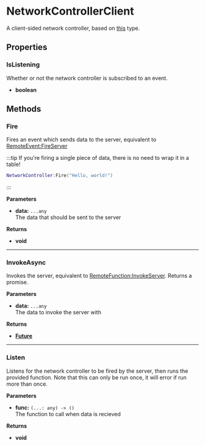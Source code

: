 # NetworkControllerClient <Badge type="danger" text="client" />

A client-sided network controller, based on [this](/api/engine/types#networkcontrollerclient) type.

## Properties

### IsListening <Badge type="tip" text="read only" />

Whether or not the network controller is subscribed to an event.

* **boolean**

## Methods

### Fire

Fires an event which sends data to the server, equivalent to [RemoteEvent:FireServer](https://create.roblox.com/docs/reference/engine/classes/RemoteEvent#FireServer)

:::tip
If you're firing a single piece of data, there is no need to wrap it in a table!

```lua
NetworkController:Fire("Hello, world!")
```
:::

**Parameters**

* **data:** `...any`\
The data that should be sent to the server

**Returns**

* **void**

---

### InvokeAsync

Invokes the server, equivalent to [RemoteFunction:InvokeServer](https://create.roblox.com/docs/reference/engine/classes/RemoteFunction#InvokeServer). Returns a promise.

**Parameters**

* **data:** `...any`\
The data to invoke the server with

**Returns**

* **[Future](https://util.redblox.dev/future.html#methods)**

---

### Listen

Listens for the network controller to be fired by the server, then runs the provided function. Note that this can only be run once, it will error if run more than once.

**Parameters**

* **func:** `(...: any) -> ()`\
The function to call when data is recieved

**Returns**

* **void**